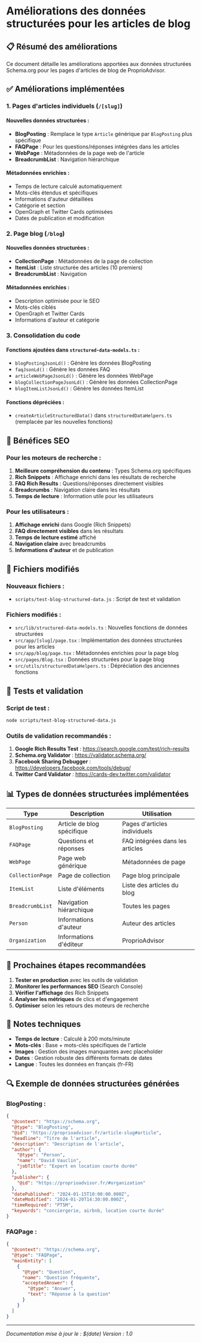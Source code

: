 # Améliorations des données structurées pour les articles de blog

## 📋 Résumé des améliorations

Ce document détaille les améliorations apportées aux données structurées Schema.org pour les pages d'articles de blog de ProprioAdvisor.

## ✅ Améliorations implémentées

### 1. Pages d'articles individuels (`/[slug]`)

#### Nouvelles données structurées :
- **BlogPosting** : Remplace le type `Article` générique par `BlogPosting` plus spécifique
- **FAQPage** : Pour les questions/réponses intégrées dans les articles
- **WebPage** : Métadonnées de la page web de l'article
- **BreadcrumbList** : Navigation hiérarchique

#### Métadonnées enrichies :
- Temps de lecture calculé automatiquement
- Mots-clés étendus et spécifiques
- Informations d'auteur détaillées
- Catégorie et section
- OpenGraph et Twitter Cards optimisées
- Dates de publication et modification

### 2. Page blog (`/blog`)

#### Nouvelles données structurées :
- **CollectionPage** : Métadonnées de la page de collection
- **ItemList** : Liste structurée des articles (10 premiers)
- **BreadcrumbList** : Navigation

#### Métadonnées enrichies :
- Description optimisée pour le SEO
- Mots-clés ciblés
- OpenGraph et Twitter Cards
- Informations d'auteur et catégorie

### 3. Consolidation du code

#### Fonctions ajoutées dans `structured-data-models.ts` :
- `blogPostingJsonLd()` : Génère les données BlogPosting
- `faqJsonLd()` : Génère les données FAQ
- `articleWebPageJsonLd()` : Génère les données WebPage
- `blogCollectionPageJsonLd()` : Génère les données CollectionPage
- `blogItemListJsonLd()` : Génère les données ItemList

#### Fonctions dépréciées :
- `createArticleStructuredData()` dans `structuredDataHelpers.ts` (remplacée par les nouvelles fonctions)

## 🎯 Bénéfices SEO

### Pour les moteurs de recherche :
1. **Meilleure compréhension du contenu** : Types Schema.org spécifiques
2. **Rich Snippets** : Affichage enrichi dans les résultats de recherche
3. **FAQ Rich Results** : Questions/réponses directement visibles
4. **Breadcrumbs** : Navigation claire dans les résultats
5. **Temps de lecture** : Information utile pour les utilisateurs

### Pour les utilisateurs :
1. **Affichage enrichi** dans Google (Rich Snippets)
2. **FAQ directement visibles** dans les résultats
3. **Temps de lecture estimé** affiché
4. **Navigation claire** avec breadcrumbs
5. **Informations d'auteur** et de publication

## 🔧 Fichiers modifiés

### Nouveaux fichiers :
- `scripts/test-blog-structured-data.js` : Script de test et validation

### Fichiers modifiés :
- `src/lib/structured-data-models.ts` : Nouvelles fonctions de données structurées
- `src/app/[slug]/page.tsx` : Implémentation des données structurées pour les articles
- `src/app/blog/page.tsx` : Métadonnées enrichies pour la page blog
- `src/pages/Blog.tsx` : Données structurées pour la page blog
- `src/utils/structuredDataHelpers.ts` : Dépréciation des anciennes fonctions

## 🧪 Tests et validation

### Script de test :
```bash
node scripts/test-blog-structured-data.js
```

### Outils de validation recommandés :
1. **Google Rich Results Test** : https://search.google.com/test/rich-results
2. **Schema.org Validator** : https://validator.schema.org/
3. **Facebook Sharing Debugger** : https://developers.facebook.com/tools/debug/
4. **Twitter Card Validator** : https://cards-dev.twitter.com/validator

## 📊 Types de données structurées implémentées

| Type | Description | Utilisation |
|------|-------------|-------------|
| `BlogPosting` | Article de blog spécifique | Pages d'articles individuels |
| `FAQPage` | Questions et réponses | FAQ intégrées dans les articles |
| `WebPage` | Page web générique | Métadonnées de page |
| `CollectionPage` | Page de collection | Page blog principale |
| `ItemList` | Liste d'éléments | Liste des articles du blog |
| `BreadcrumbList` | Navigation hiérarchique | Toutes les pages |
| `Person` | Informations d'auteur | Auteur des articles |
| `Organization` | Informations d'éditeur | ProprioAdvisor |

## 🚀 Prochaines étapes recommandées

1. **Tester en production** avec les outils de validation
2. **Monitorer les performances SEO** (Search Console)
3. **Vérifier l'affichage** des Rich Snippets
4. **Analyser les métriques** de clics et d'engagement
5. **Optimiser** selon les retours des moteurs de recherche

## 📝 Notes techniques

- **Temps de lecture** : Calculé à 200 mots/minute
- **Mots-clés** : Base + mots-clés spécifiques de l'article
- **Images** : Gestion des images manquantes avec placeholder
- **Dates** : Gestion robuste des différents formats de dates
- **Langue** : Toutes les données en français (fr-FR)

## 🔍 Exemple de données structurées générées

### BlogPosting :
```json
{
  "@context": "https://schema.org",
  "@type": "BlogPosting",
  "@id": "https://proprioadvisor.fr/article-slug#article",
  "headline": "Titre de l'article",
  "description": "Description de l'article",
  "author": {
    "@type": "Person",
    "name": "David Vauclin",
    "jobTitle": "Expert en location courte durée"
  },
  "publisher": {
    "@id": "https://proprioadvisor.fr/#organization"
  },
  "datePublished": "2024-01-15T10:00:00.000Z",
  "dateModified": "2024-01-20T14:30:00.000Z",
  "timeRequired": "PT5M",
  "keywords": "conciergerie, airbnb, location courte durée"
}
```

### FAQPage :
```json
{
  "@context": "https://schema.org",
  "@type": "FAQPage",
  "mainEntity": [
    {
      "@type": "Question",
      "name": "Question fréquente",
      "acceptedAnswer": {
        "@type": "Answer",
        "text": "Réponse à la question"
      }
    }
  ]
}
```

---

*Documentation mise à jour le : $(date)*
*Version : 1.0*
